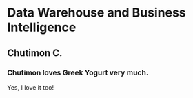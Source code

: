 # Data Warehouse and Business Intelligence

## Chutimon C.

### Chutimon loves Greek Yogurt very much.

Yes, I love it too!
